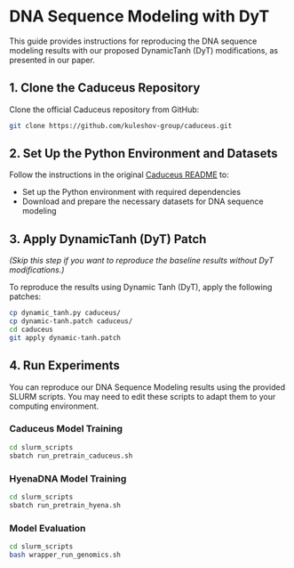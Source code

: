 # DNA Sequence Modeling with DyT

This guide provides instructions for reproducing the DNA sequence modeling results with our proposed DynamicTanh (DyT) modifications, as presented in our paper.

## 1. Clone the Caduceus Repository

Clone the official Caduceus repository from GitHub:

```bash
git clone https://github.com/kuleshov-group/caduceus.git
```

## 2. Set Up the Python Environment and Datasets

Follow the instructions in the original [Caduceus README](https://github.com/kuleshov-group/caduceus/blob/main/README.md) to:
- Set up the Python environment with required dependencies
- Download and prepare the necessary datasets for DNA sequence modeling

## 3. Apply DynamicTanh (DyT) Patch

*(Skip this step if you want to reproduce the baseline results without DyT modifications.)*

To reproduce the results using Dynamic Tanh (DyT), apply the following patches:

```bash
cp dynamic_tanh.py caduceus/
cp dynamic-tanh.patch caduceus/
cd caduceus
git apply dynamic-tanh.patch
```

## 4. Run Experiments

You can reproduce our DNA Sequence Modeling results using the provided SLURM scripts. You may need to edit these scripts to adapt them to your computing environment.

### Caduceus Model Training

```bash
cd slurm_scripts
sbatch run_pretrain_caduceus.sh
```

### HyenaDNA Model Training

```bash
cd slurm_scripts
sbatch run_pretrain_hyena.sh
```

### Model Evaluation

```bash
cd slurm_scripts
bash wrapper_run_genomics.sh
```

